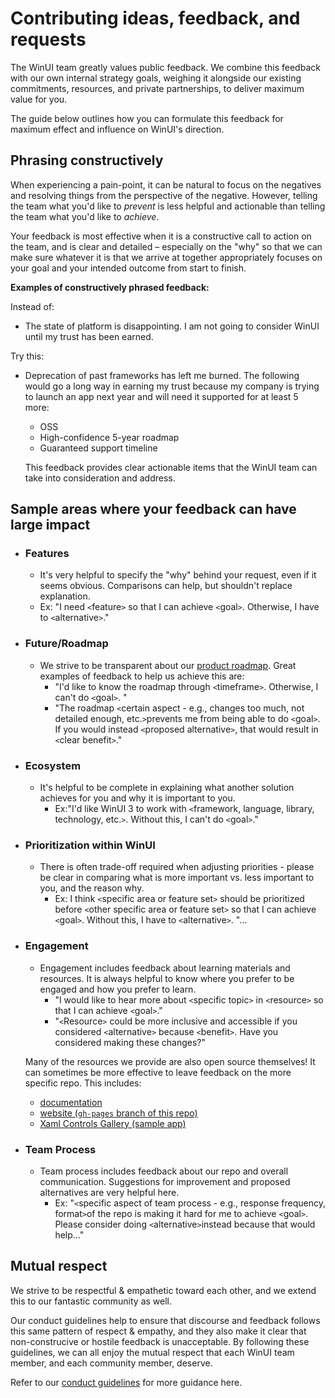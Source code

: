 # Contributing ideas, feedback, and requests

The WinUI team greatly values public feedback.  We combine this feedback with our own internal strategy goals, weighing it alongside our existing commitments, resources, and private partnerships, to deliver maximum value for you.

The guide below outlines how you can formulate this feedback for maximum effect and influence on WinUI's direction.

## Phrasing constructively

When experiencing a pain-point, it can be natural to focus on the negatives and resolving things from the perspective of the negative. However, telling the team what you'd like to *prevent* is less helpful and actionable than telling the team what you'd like to *achieve*. 

Your feedback is most effective when it is a constructive call to action on the team, and is clear and detailed – especially on the "why" so that we can make sure whatever it is that we arrive at together appropriately focuses on your goal and your intended outcome from start to finish. 


**Examples of constructively phrased feedback:**

Instead of:

  - The state of platform is disappointing. I am not going to consider WinUI until my trust has been earned.

Try this:
  - Deprecation of past frameworks has left me burned. The following would go a long way in earning my trust because my company is trying to launch an app next year and will need it supported for at least 5 more: 
    - OSS
    - High-confidence 5-year roadmap
    - Guaranteed support timeline

    This feedback provides clear actionable items that the WinUI team can take into consideration and address. 
    
    
## Sample areas where your feedback can have large impact

- ### Features
  - It's very helpful to specify the "why" behind your request, even if it seems obvious. Comparisons can help, but shouldn't replace explanation. 
  - Ex: "I need `<`feature`>` so that I can achieve `<`goal`>`. Otherwise, I have to `<`alternative`>`."


- ### Future/Roadmap
  - We strive to be transparent about our [product roadmap](https://aka.ms/winui3/feature-roadmap). Great examples of feedback to help us achieve this are:
    - "I'd like to know the roadmap through `<`timeframe`>`. Otherwise, I can't do `<`goal`>`. "
    - "The roadmap `<`certain aspect - e.g., changes too much, not detailed enough, etc.`>`prevents me from being able to do `<`goal`>`. If you would instead `<`proposed alternative`>`, that would result in `<`clear benefit`>`."

- ### Ecosystem
  - It's helpful to be complete in explaining what another solution achieves for you and why it is important to you. 
    - Ex:"I'd like WinUI 3 to work with `<`framework, language, library, technology, etc.`>`. Without this, I can't do `<`goal`>`."

- ### Prioritization within WinUI
  -  There is often trade-off required when adjusting priorities - please be clear in comparing what is more important vs. less important to you, and the reason why. 
      - Ex: I think `<`specific area or feature set`>` should be prioritized before `<`other specific area or feature set`>` so that I can achieve `<`goal`>`. Without this, I have to `<`alternative`>`. "...  

- ### Engagement
  - Engagement includes feedback about learning materials and resources. It is always helpful to know where you prefer to be engaged and  how you prefer to learn. 
    - "I would like to hear more about `<`specific topic`>` in `<`resource`>` so that I can achieve `<`goal`>`."
    - "`<`Resource`>` could be more inclusive and accessible if you considered `<`alternative`>` because `<`benefit`>`. Have you considered making these changes?"
   
   Many of the resources we provide are also open source themselves! It can sometimes be more effective to leave feedback on the more specific repo.  This includes:
    - [documentation](https://github.com/MicrosoftDocs/windows-uwp)
    - [website (`gh-pages` branch of this repo)](https://github.com/microsoft/microsoft-ui-xaml/tree/gh-pages)
    - [Xaml Controls Gallery (sample app)](https://github.com/microsoft/Xaml-Controls-Gallery/tree/master)
  

- ### Team Process
  - Team process includes feedback about our repo and overall communication. Suggestions for improvement and proposed alternatives are very helpful here. 
    - Ex: "`<`specific aspect of team process - e.g., response frequency, format`>`of the repo is making it hard for me to achieve `<`goal`>`. Please consider doing `<`alternative`>`instead because that would help..." 


## Mutual respect

We strive to be respectful & empathetic toward each other, and we extend this to our fantastic community as well.

Our conduct guidelines help to ensure that discourse and feedback follows this same pattern of respect & empathy, and they also make it clear that non-construcive or hostile feedback is unacceptable. By following these guidelines, we can all enjoy the mutual respect that each WinUI team member, and each community member, deserve.

Refer to our [conduct guidelines](https://github.com/microsoft/microsoft-ui-xaml/blob/master/CODE_OF_CONDUCT.md) for more guidance here. 
